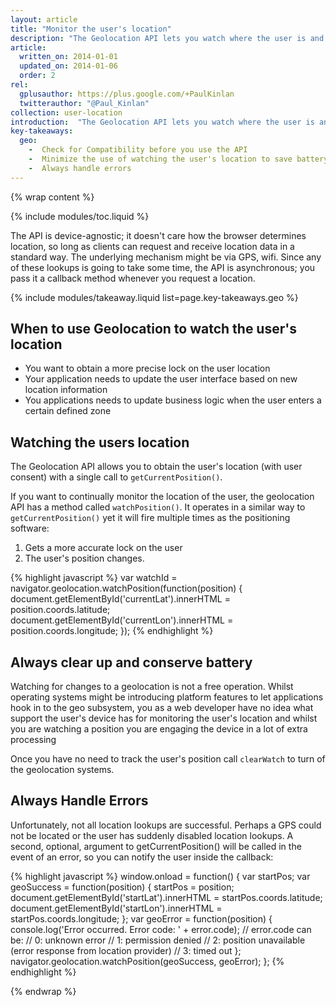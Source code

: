 ```yaml
---
layout: article
title: "Monitor the user's location"
description: "The Geolocation API lets you watch where the user is and keep tabs on them as they move around, always with the user's consent."
article:
  written_on: 2014-01-01
  updated_on: 2014-01-06
  order: 2
rel:
  gplusauthor: https://plus.google.com/+PaulKinlan
  twitterauthor: "@Paul_Kinlan"
collection: user-location
introduction:  "The Geolocation API lets you watch where the user is and keep tabs on them as they move around, always with the user's consent."
key-takeaways:
  geo: 
    -  Check for Compatibility before you use the API
    -  Minimize the use of watching the user's location to save battery
    -  Always handle errors
---
```


{% wrap content %}

{% include modules/toc.liquid %}

The API is device-agnostic; it doesn't care how the browser determines
location, so long as clients can request and receive location data in a
standard way. The underlying mechanism might be via GPS, wifi. Since any of
these lookups is going to take some time, the API is asynchronous; you pass it
a callback method whenever you request a location.

{% include modules/takeaway.liquid list=page.key-takeaways.geo %}

## When to use Geolocation to watch the user's location

*  You want to obtain a more precise lock on the user location
*  Your application needs to update the user interface based on new location 
   information
*  You applications needs to update business logic when the user enters a certain
   defined zone

## Watching the users location

The Geolocation API allows you to obtain the user's location (with user
consent) with a single call to `getCurrentPosition()`.  

If you want to continually monitor the location of the user, the geolocation
API has a method called `watchPosition()`. It operates in a similar way to
`getCurrentPosition()` yet it will fire multiple times as the positioning
software:

1.  Gets a more accurate lock on the user
2.  The user's position changes.
 
{% highlight javascript %}
var watchId = navigator.geolocation.watchPosition(function(position) {
  document.getElementById('currentLat').innerHTML = position.coords.latitude;
  document.getElementById('currentLon').innerHTML = position.coords.longitude;
});
{% endhighlight %}

## Always clear up and conserve battery

Watching for changes to a geolocation is not a free operation.  Whilst
operating systems might be introducing platform features to let applications
hook in to the geo subsystem, you as a web developer have no idea what support
the user's device has for monitoring the user's location and whilst you are watching
a position you are engaging the device in a lot of extra processing

Once you have no need to track the user's position call `clearWatch` to turn
of the geolocation systems.

## Always Handle Errors

Unfortunately, not all location lookups are successful. Perhaps a GPS could
not be located or the user has suddenly disabled location lookups. A second,
optional, argument to getCurrentPosition() will be called in the event of an
error, so you can notify the user inside the callback:

{% highlight javascript %}
window.onload = function() {
  var startPos;
  var geoSuccess = function(position) {
    startPos = position;
    document.getElementById('startLat').innerHTML = startPos.coords.latitude;
    document.getElementById('startLon').innerHTML = startPos.coords.longitude;
  };
  var geoError = function(position) {
    console.log('Error occurred. Error code: ' + error.code);
    // error.code can be:
    //   0: unknown error
    //   1: permission denied
    //   2: position unavailable (error response from location provider)
    //   3: timed out
  };
  navigator.geolocation.watchPosition(geoSuccess, geoError);
};
{% endhighlight %}


{% endwrap %}
